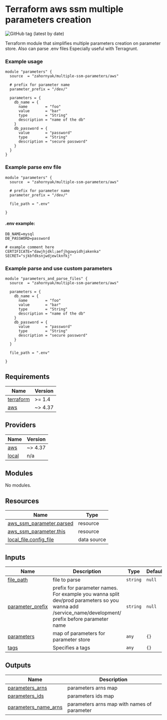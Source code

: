 # Terraform aws ssm multiple parameters creation
![GitHub tag (latest by date)](https://img.shields.io/github/v/tag/zahornyak/terraform-aws-multiple-ssm-parameters)

Terraform module that simplifies multiple parameters creation on parameter store. Also can parse .env files
Especially useful with Terragrunt.


### Example usage
```hcl
module "parameters" {
  source  = "zahornyak/multiple-ssm-parameters/aws"

  # prefix for parameter name
  parameter_prefix = "/dev/"
  
  parameters = {
    db_name = {
      name        = "foo"
      value       = "bar"
      type        = "String"
      description = "name of the db"
    }
    db_password = {
      value       = "password"
      type        = "String"
      description = "secure password"
    }
  }
}
```

### Example parse env file
```hcl
module "parameters" {
  source  = "zahornyak/multiple-ssm-parameters/aws"

  # prefix for parameter name
  parameter_prefix = "/dev/"
  
  file_path = ".env"

}
```
#### .env example:
```commandline
DB_NAME=mysql
DB_PASSWORD=password

# example comment here
CERTIFICATE="dawjhjdkl;aefjhguwyidhjakenka"
SECRET="sjkbfdksnjwdjewlknfkj"
```

### Example parse and use custom parameters
```hcl
module "parameters_and_parse_files" {
  source  = "zahornyak/multiple-ssm-parameters/aws"

  parameters = {
    db_name = {
      name        = "foo"
      value       = "bar"
      type        = "String"
      description = "name of the db"
    }
    db_password = {
      value       = "password"
      type        = "String"
      description = "secure password"
    }
  }

  file_path = ".env"

}
```


<!-- BEGINNING OF PRE-COMMIT-TERRAFORM DOCS HOOK -->
## Requirements

| Name | Version |
|------|---------|
| <a name="requirement_terraform"></a> [terraform](#requirement\_terraform) | >= 1.4 |
| <a name="requirement_aws"></a> [aws](#requirement\_aws) | ~> 4.37 |

## Providers

| Name | Version |
|------|---------|
| <a name="provider_aws"></a> [aws](#provider\_aws) | ~> 4.37 |
| <a name="provider_local"></a> [local](#provider\_local) | n/a |

## Modules

No modules.

## Resources

| Name | Type |
|------|------|
| [aws_ssm_parameter.parsed](https://registry.terraform.io/providers/hashicorp/aws/latest/docs/resources/ssm_parameter) | resource |
| [aws_ssm_parameter.this](https://registry.terraform.io/providers/hashicorp/aws/latest/docs/resources/ssm_parameter) | resource |
| [local_file.config_file](https://registry.terraform.io/providers/hashicorp/local/latest/docs/data-sources/file) | data source |

## Inputs

| Name | Description | Type | Default | Required |
|------|-------------|------|---------|:--------:|
| <a name="input_file_path"></a> [file\_path](#input\_file\_path) | file to parse | `string` | `null` | no |
| <a name="input_parameter_prefix"></a> [parameter\_prefix](#input\_parameter\_prefix) | prefix for parameter names. For example you wanna split dev/prod parameters so you wanna add /service\_name/development/ prefix before parameter name | `string` | `null` | no |
| <a name="input_parameters"></a> [parameters](#input\_parameters) | map of parameters for parameter store | `any` | `{}` | no |
| <a name="input_tags"></a> [tags](#input\_tags) | Specifies a tags | `any` | `{}` | no |

## Outputs

| Name | Description |
|------|-------------|
| <a name="output_parameters_arns"></a> [parameters\_arns](#output\_parameters\_arns) | parameters arns map |
| <a name="output_parameters_ids"></a> [parameters\_ids](#output\_parameters\_ids) | parameters ids map |
| <a name="output_parameters_name_arns"></a> [parameters\_name\_arns](#output\_parameters\_name\_arns) | parameters arns map with names of parameter |
<!-- END OF PRE-COMMIT-TERRAFORM DOCS HOOK -->